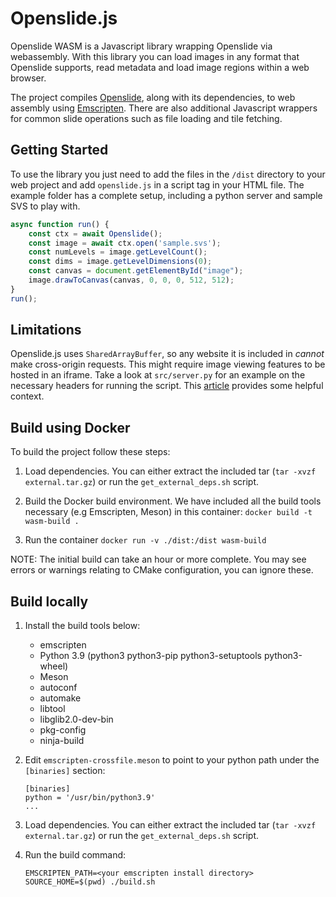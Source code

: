 # Openslide.js

Openslide WASM is a Javascript library wrapping Openslide via webassembly. With this library you can load images in any format that Openslide supports, read metadata and load image regions within a web browser.

The project compiles [Openslide](https://openslide.org/), along with its dependencies, to web assembly using [Emscripten](https://emscripten.org/). There are also additional Javascript wrappers for common slide operations such as file loading and tile fetching.

## Getting Started
To use the library you just need to add the files in the `/dist` directory to your web project and add `openslide.js` in a script tag in your HTML file. The example folder has a complete setup, including a python server and sample SVS to play with. 

```javascript
async function run() {
    const ctx = await Openslide();
    const image = await ctx.open('sample.svs');
    const numLevels = image.getLevelCount();
    const dims = image.getLevelDimensions(0);
    const canvas = document.getElementById("image");
    image.drawToCanvas(canvas, 0, 0, 0, 512, 512);
}
run();

```

## Limitations
Openslide.js uses `SharedArrayBuffer`, so any website it is included in *cannot* make cross-origin requests. This might require image viewing features to be hosted in an iframe. Take a look at `src/server.py` for an example on the necessary headers for running the script. This [article](https://blog.logrocket.com/understanding-sharedarraybuffer-and-cross-origin-isolation/) provides some helpful context.


## Build using Docker
To build the project follow these steps:
1. Load dependencies. You can either extract the included tar (`tar -xvzf external.tar.gz`) or run the `get_external_deps.sh` script. 

2. Build the Docker build environment. We have included all the build tools necessary (e.g Emscripten, Meson) in this container: `docker build -t wasm-build .`

3. Run the container `docker run -v ./dist:/dist wasm-build` 

NOTE: The initial build can take an hour or more complete. You may see errors or warnings relating to CMake configuration, you can ignore these.

## Build locally
1. Install the build tools below:
    * emscripten
    * Python 3.9 (python3 python3-pip python3-setuptools python3-wheel)
    * Meson
    * autoconf 
    * automake 
    * libtool 
    * libglib2.0-dev-bin 
    * pkg-config  
    * ninja-build

2. Edit `emscripten-crossfile.meson` to point to your python path under the `[binaries]` section:
    ```
    [binaries]
    python = '/usr/bin/python3.9'
    ...
    ```

3. Load dependencies. You can either extract the included tar (`tar -xvzf external.tar.gz`) or run the `get_external_deps.sh` script. 

4. Run the build command: 
    ```
    EMSCRIPTEN_PATH=<your emscripten install directory> SOURCE_HOME=$(pwd) ./build.sh
    ```

